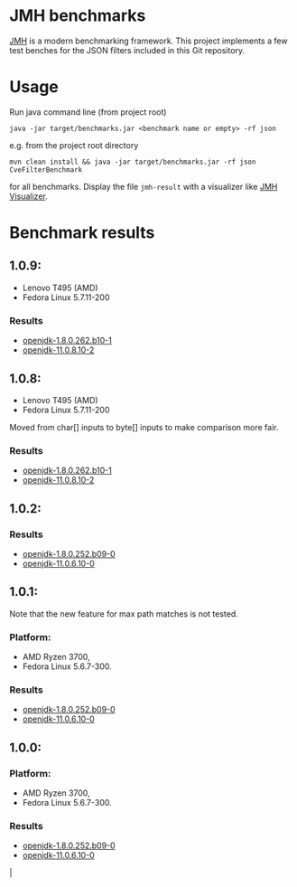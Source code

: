 # JMH benchmarks

[JMH] is a modern benchmarking framework. This project implements a few test benches for the JSON filters included in this Git repository.

# Usage
Run java command line (from project root)

```
java -jar target/benchmarks.jar <benchmark name or empty> -rf json 
```

e.g. from the project root directory

```
mvn clean install && java -jar target/benchmarks.jar -rf json CveFilterBenchmark
```

for all benchmarks. Display the file `jmh-result` with a visualizer like [JMH Visualizer].

# Benchmark results

## 1.0.9:

 * Lenovo T495 (AMD)
 * Fedora Linux 5.7.11-200
 
### Results

 * [openjdk-1.8.0.262.b10-1](https://jmh.morethan.io/?source=https://raw.githubusercontent.com/skjolber/json-log-filter/master/benchmark/jmh/results/jmh-results-1.0.9.jdk8.json&topBar=off)
 * [openjdk-11.0.8.10-2](https://jmh.morethan.io/?source=https://raw.githubusercontent.com/skjolber/json-log-filter/master/benchmark/jmh/results/jmh-results-1.0.9.jdk11.json&topBar=off)

## 1.0.8:

 * Lenovo T495 (AMD)
 * Fedora Linux 5.7.11-200
 
Moved from char[] inputs to byte[] inputs to make comparison more fair. 

### Results

 * [openjdk-1.8.0.262.b10-1](https://jmh.morethan.io/?source=https://raw.githubusercontent.com/skjolber/json-log-filter/master/benchmark/jmh/results/jmh-results-1.0.8.jdk8.json&topBar=off)
 * [openjdk-11.0.8.10-2](https://jmh.morethan.io/?source=https://raw.githubusercontent.com/skjolber/json-log-filter/master/benchmark/jmh/results/jmh-results-1.0.8.jdk11.json&topBar=off)

## 1.0.2:

### Results

 * [openjdk-1.8.0.252.b09-0](https://jmh.morethan.io/?source=https://raw.githubusercontent.com/skjolber/json-log-filter/master/benchmark/jmh/results/jmh-results-1.0.2.jdk8.json&topBar=off)
 * [openjdk-11.0.6.10-0](https://jmh.morethan.io/?source=https://raw.githubusercontent.com/skjolber/json-log-filter/master/benchmark/jmh/results/jmh-results-1.0.2.jdk11.json&topBar=off)

## 1.0.1:
Note that the new feature for max path matches is not tested.

### Platform:

 * AMD Ryzen 3700, 
 * Fedora Linux 5.6.7-300.

### Results

 * [openjdk-1.8.0.252.b09-0](https://jmh.morethan.io/?source=https://raw.githubusercontent.com/skjolber/json-log-filter/master/benchmark/jmh/results/jmh-results-1.0.1.jdk8.json&topBar=off)
 * [openjdk-11.0.6.10-0](https://jmh.morethan.io/?source=https://raw.githubusercontent.com/skjolber/json-log-filter/master/benchmark/jmh/results/jmh-results-1.0.1.jdk11.json&topBar=off)

## 1.0.0:

### Platform:

 * AMD Ryzen 3700, 
 * Fedora Linux 5.6.7-300.

### Results

 * [openjdk-1.8.0.252.b09-0](https://jmh.morethan.io/?source=https://raw.githubusercontent.com/skjolber/json-log-filter/master/benchmark/jmh/results/jmh-results-1.0.0.jdk8.json&topBar=off)
 * [openjdk-11.0.6.10-0](https://jmh.morethan.io/?source=https://raw.githubusercontent.com/skjolber/json-log-filter/master/benchmark/jmh/results/jmh-results-1.0.0.jdk11.json&topBar=off)

[JMH]: 				http://openjdk.java.net/projects/code-tools/jmh/
[JMH Visualizer]:	http://jmh.morethan.io/

[visualization]:	https://jmh.morethan.io/?source=https://raw.githubusercontent.com/skjolber/json-log-filter/master/docs/benchmark/jmh-result.json&topBar=off
|
